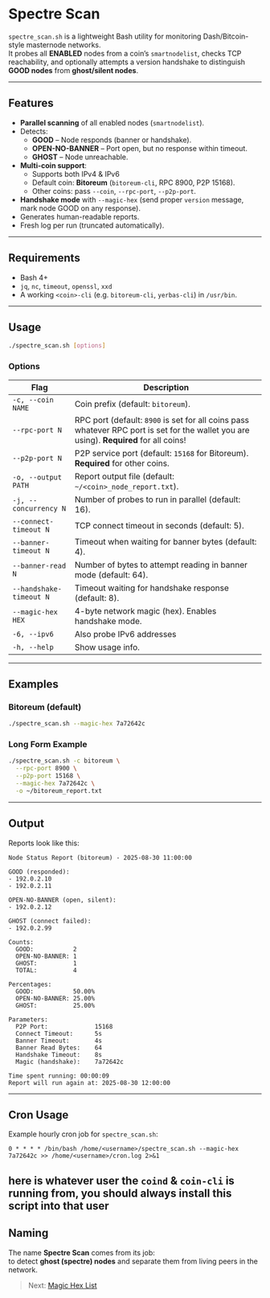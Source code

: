 # Spectre Scan

`spectre_scan.sh` is a lightweight Bash utility for monitoring Dash/Bitcoin-style masternode networks.  
It probes all **ENABLED** nodes from a coin’s `smartnodelist`, checks TCP reachability, and optionally attempts a version handshake to distinguish **GOOD nodes** from **ghost/silent nodes**.

---

## Features

- **Parallel scanning** of all enabled nodes (`smartnodelist`).
- Detects:
  - **GOOD** – Node responds (banner or handshake).
  - **OPEN-NO-BANNER** – Port open, but no response within timeout.
  - **GHOST** – Node unreachable.
- **Multi-coin support**:
  - Supports both IPv4 & IPv6
  - Default coin: **Bitoreum** (`bitoreum-cli`, RPC 8900, P2P 15168).
  - Other coins: pass `--coin`, `--rpc-port`, `--p2p-port`.
- **Handshake mode** with `--magic-hex` (send proper `version` message, mark node GOOD on any response).
- Generates human-readable reports.
- Fresh log per run (truncated automatically).

---

## Requirements

- Bash 4+
- `jq`, `nc`, `timeout`, `openssl`, `xxd`
- A working `<coin>-cli` (e.g. `bitoreum-cli`, `yerbas-cli`) in `/usr/bin`.

---

## Usage

```bash
./spectre_scan.sh [options]
```

### Options

| Flag                  | Description |
|------------------------|-------------|
| `-c, --coin NAME`      | Coin prefix (default: `bitoreum`). |
| `--rpc-port N`         | RPC port (default: `8900` is set for all coins pass whatever RPC port is set for the wallet you are using). **Required** for all coins! |
| `--p2p-port N`         | P2P service port (default: `15168` for Bitoreum). **Required** for other coins. |
| `-o, --output PATH`    | Report output file (default: `~/<coin>_node_report.txt`). |
| `-j, --concurrency N`  | Number of probes to run in parallel (default: 16). |
| `--connect-timeout N`  | TCP connect timeout in seconds (default: 5). |
| `--banner-timeout N`   | Timeout when waiting for banner bytes (default: 4). |
| `--banner-read N`      | Number of bytes to attempt reading in banner mode (default: 64). |
| `--handshake-timeout N`| Timeout waiting for handshake response (default: 8). |
| `--magic-hex HEX`      | 4-byte network magic (hex). Enables handshake mode. |
| `-6, --ipv6`           | Also probe IPv6 addresses |
| `-h, --help`           | Show usage info. |

---

## Examples

### Bitoreum (default)
```bash
./spectre_scan.sh --magic-hex 7a72642c
```

### Long Form Example
```bash
./spectre_scan.sh -c bitoreum \
  --rpc-port 8900 \
  --p2p-port 15168 \
  --magic-hex 7a72642c \
  -o ~/bitoreum_report.txt
```

---

## Output

Reports look like this:

```
Node Status Report (bitoreum) - 2025-08-30 11:00:00

GOOD (responded):
- 192.0.2.10
- 192.0.2.11

OPEN-NO-BANNER (open, silent):
- 192.0.2.12

GHOST (connect failed):
- 192.0.2.99

Counts:
  GOOD:           2
  OPEN-NO-BANNER: 1
  GHOST:          1
  TOTAL:          4

Percentages:
  GOOD:           50.00%
  OPEN-NO-BANNER: 25.00%
  GHOST:          25.00%

Parameters:
  P2P Port:             15168
  Connect Timeout:      5s
  Banner Timeout:       4s
  Banner Read Bytes:    64
  Handshake Timeout:    8s
  Magic (handshake):    7a72642c

Time spent running: 00:00:09
Report will run again at: 2025-08-30 12:00:00
```

---

## Cron Usage

Example hourly cron job for `spectre_scan.sh`:

```cron
0 * * * * /bin/bash /home/<username>/spectre_scan.sh --magic-hex 7a72642c >> /home/<username>/cron.log 2>&1
```
<username> here is whatever user the `coind` & `coin-cli` is running from, you should always install this script into that user
---

## Naming

The name **Spectre Scan** comes from its job:  
to detect **ghost (spectre) nodes** and separate them from living peers in the network.

> Next: [Magic Hex List](magic-hex.md)
